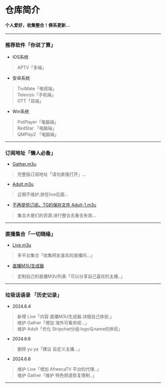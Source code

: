 
# 仓库简介
#### 个人爱好，收集整合！佛系更新…
---
### 推荐软件「你说了算」  
* IOS系统  
>APTV「多端」  
* 安卓系统  
>TiviMate「电视端」  
>Televizo「手机端」  
>OTT「双端」  
* Win系统  
>PotPlayer「电脑端」  
>RedStar 「电脑端」  
>QMPlay2 「电脑端」  
---
### 订阅地址「懒人必备」 
* [Gather.m3u](https://yang-1989.eu.org/m3u/Gather)  
> 完整版订阅地址「请勿直接打开」...
* [Adult.m3u](https://yang-1989.eu.org/m3u/Adult)  
> 近期不维护,排在live后面...
* [不再提供订阅，TG的保存文件 Adult-1.m3u](https://t.me/WangPanBOT?start=file10ad6448cccb0f27)  
> 集合大佬们的资源,进行整合去重去失效...
---
### 直播集合「一切随缘」  
* [Live.m3u](https://yang-1989.eu.org/m3u/Live)  
>多平台集合「收集网友喜欢的直播间...」
* [直播M3U生成器](https://tv.iill.top/live.html)  
>定制自己的直播M3U列表「可以分享自己喜欢的主播..」
---
### 垃圾话语录 「历史记录」    
* 2024.6.4
>新增 Live「内容 直播M3U生成器.详细自己体验.」  
>维护 Gather「增加 海外可看央视...」  
>维护 Adult「优化 Stripchat分组·logo与name的体验」  
* 2024.6.6  
>删除 yu ya「建议 自定义主播...」
* 2024.6.8    
>维护 Live「增加 AfreecaTV 平台的代理..」  
>维护 Gather「维护 特色频道恢复限制..」  
---
